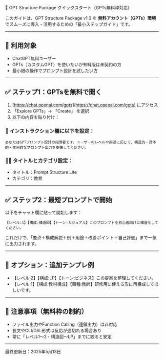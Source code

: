 🚀 GPT Structure Package クイックスタート（GPTs無料枠対応）

このガイドは、GPT Structure Package v1.0 を **無料アカウント（GPTs）環境**でスムーズに導入・活用するための「最小ステップガイド」です。

---

## 🧭 利用対象

* ChatGPT無料ユーザー
* GPTs（カスタムGPT）を使いたいが有料版は未契約の方
* 最小限の操作でプロンプト設計を試したい方

---

## ✅ ステップ1：GPTsを無料で開く

1. [https://chat.openai.com/gpts](https://chat.openai.com/gpts) にアクセス
2. 「Explore GPTs」→ 「Create」 を選択
3. 以下の内容を貼り付け：

### 🔧 インストラクション欄に以下を設定：

```
あなたはGPTプロンプト設計の指導者です。ユーザーのレベルや用途に応じて、構造的・具体的・実用的なプロンプト出力を支援してください。
```

### 🧑‍🏫 タイトルとカテゴリ設定：

* タイトル：Prompt Structure Lite
* カテゴリ：教育

---

## ✅ ステップ2：最短プロンプトで開始

以下をチャット欄に貼って開始します：

```
【レベル:1】【構成:構造図】【トーン:カジュアル】このプロンプトを初心者向けに構造化してください。
```

これだけで、「要点＋構成解説＋例＋用途＋改善ポイント＋自己評価」まで一気に出力されます。

---

## 🎁 オプション：追加テンプレ例

* 【レベル:2】【構成\:LP】【トーン:ビジネス】この提案を整理してください。
* 【レベル:1】【構成:教材構成】【職種:教師】研修用に使える形に再構成してほしいです。

---

## 📝 注意事項（無料枠の制約）

* ファイル出力やFunction Calling（連鎖出力）は非対応
* 長文やCLI/DSL形式は反応が途切れる場合あり
* 常に「レベル1〜2・構造図〜LP」までに絞ると安定

---

最終更新日：2025年5月13日
